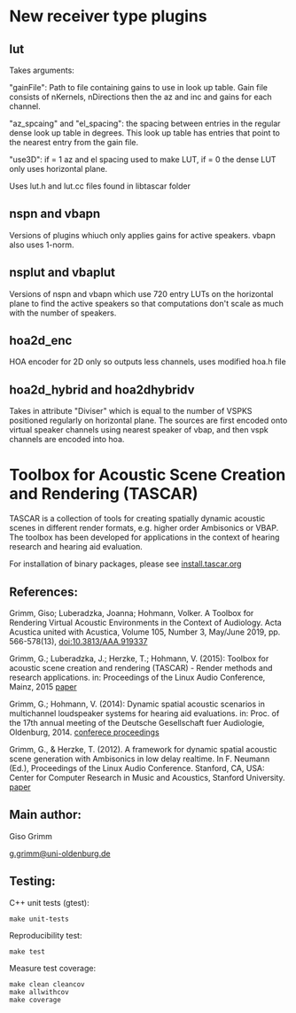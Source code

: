 # New receiver type plugins

## lut
Takes arguments: 

"gainFile": Path to file containing gains to use in look up table. Gain file consists of nKernels, nDirections then the az and inc and gains for each channel.

"az_spcaing" and "el_spacing": the spacing between entries in the regular dense look up table in degrees. This look up table has entries that point to the nearest entry from the gain file.

"use3D": if = 1 az and el spacing used to make LUT, if = 0 the dense LUT only uses horizontal plane. 

Uses lut.h and lut.cc files found in libtascar folder

## nspn and vbapn
Versions of plugins whiuch only applies gains for active speakers. vbapn also uses 1-norm.

## nsplut and vbaplut
Versions of nspn and vbapn which use 720 entry LUTs on the horizontal plane  to find the active speakers so that computations don't scale  as much with the number of speakers.

## hoa2d_enc
HOA encoder for 2D only so outputs less channels, uses modified hoa.h file

## hoa2d_hybrid and hoa2dhybridv
Takes in attribute "Diviser" which is equal to the number of VSPKS positioned regularly on horizontal plane. The sources are first encoded onto virtual speaker channels using nearest speaker of vbap, and then vspk channels are encoded into hoa.

# Toolbox for Acoustic Scene Creation and Rendering (TASCAR)

TASCAR is a collection of tools for creating spatially dynamic
acoustic scenes in different render formats, e.g. higher order
Ambisonics or VBAP. The toolbox has been developed for applications in
the context of hearing research and hearing aid evaluation.

For installation of binary packages, please see
[install.tascar.org](http://install.tascar.org/)

## References:

Grimm, Giso; Luberadzka, Joanna; Hohmann, Volker. A Toolbox for
Rendering Virtual Acoustic Environments in the Context of
Audiology. Acta Acustica united with Acustica, Volume 105, Number 3,
May/June 2019, pp. 566-578(13),
[doi:10.3813/AAA.919337](https://doi.org/10.3813/AAA.919337)


Grimm, G.; Luberadzka, J.; Herzke, T.; Hohmann, V. (2015): Toolbox for
acoustic scene creation and rendering (TASCAR) - Render methods and
research applications. in: Proceedings of the Linux Audio Conference,
Mainz, 2015 [paper](http://lac.linuxaudio.org/2015/papers/11.pdf)


Grimm, G.; Hohmann, V. (2014): Dynamic spatial acoustic scenarios in
multichannel loudspeaker systems for hearing aid evaluations. in:
Proc. of the 17th annual meeting of the Deutsche Gesellschaft fuer
Audiologie, Oldenburg, 2014. [conferece
proceedings](http://www.uzh.ch/orl/dga-ev/publikationen/tagungsbaende/tagungsbaende.html)


Grimm, G., & Herzke, T. (2012). A framework for dynamic spatial
acoustic scene generation with Ambisonics in low delay realtime. In
F. Neumann (Ed.), Proceedings of the Linux Audio Conference. Stanford,
CA, USA: Center for Computer Research in Music and Acoustics, Stanford
University. [paper](http://lac.linuxaudio.org/2012/papers/14.pdf)


## Main author:

Giso Grimm

g.grimm@uni-oldenburg.de


## Testing:

C++ unit tests (gtest):

````
make unit-tests
````

Reproducibility test:

````
make test
````

Measure test coverage:

````
make clean cleancov
make allwithcov
make coverage
````

